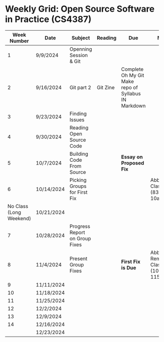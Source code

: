 # Weekly Grid: Open Source Software in Practice (CS4387)
| Week Number | Date        | Subject                        | Reading     | Due                                                     | Notes                                  |
|-------------|-------------|--------------------------------|-------------|---------------------------------------------------------|----------------------------------------|
| 1           | 9/9/2024    | Openning Session & Git         |             |                                                         |                                        |
| 2           | 9/16/2024   | Git part 2                     | Git Zine    | Complete Oh My Git<br>Make repo of Syllabus IN Markdown |                                        |
| 3           | 9/23/2024   | Finding Issues                 |             |                                                         |                                        |
| 4           | 9/30/2024   | Reading Open Source Code       |             |                                                         |                                        |
| 5           | 10/7/2024   | Building Code From Source      |             | **Essay on Proposed Fix**                               |                                        |
| 6           | 10/14/2024  | Picking Groups for First Fix   |             |                                                         | Abbreviated Class (830-10am)           |
| No Class<br>(Long Weekend)| 10/21/2024 |                   |             |                                                         |                                        |
| 7           | 10/28/2024  | Progress Report on Group Fixes |             |                                                         |                                        |
| 8           | 11/4/2024   | Present Group Fixes            |             | **First Fix is Due**                                    | Abbreviated Remote Class (10am-1150am) |
| 9           | 11/11/2024  |                                |             |                                                         |                                        |
| 10          | 11/18/2024  |                                |             |                                                         |                                        |
| 11          | 11/25/2024  |                                |             |                                                         |                                        |
| 12          | 12/2/2024   |                                |             |                                                         |                                        |
| 13          | 12/9/2024   |                                |             |                                                         |                                        |
| 14          | 12/16/2024  |                                |             |                                                         |                                        |
|             | 12/23/2024  |                                |             |                                                         |                                        |
